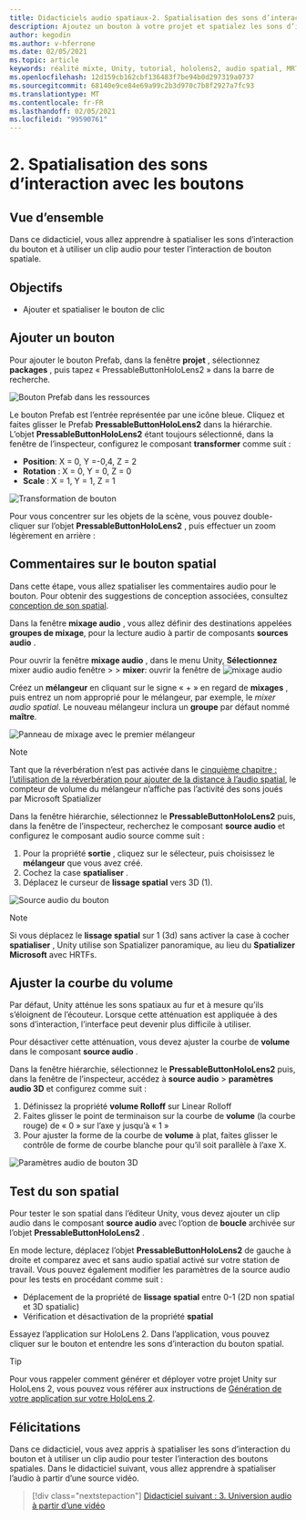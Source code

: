 ```yaml
---
title: Didacticiels audio spatiaux-2. Spatialisation des sons d’interaction avec les boutons
description: Ajoutez un bouton à votre projet et spatialez les sons d’interaction du bouton.
author: kegodin
ms.author: v-hferrone
ms.date: 02/05/2021
ms.topic: article
keywords: réalité mixte, Unity, tutorial, hololens2, audio spatial, MRTK, boîte à outils de réalité mixte, UWP, Windows 10, HRTF, fonction de transfert liée aux têtes, réverbération, Microsoft Spatializer, prefabs, courbe de volume
ms.openlocfilehash: 12d159cb162cbf136483f7be94b0d297319a0737
ms.sourcegitcommit: 68140e9ce84e69a99c2b3d970c7b8f2927a7fc93
ms.translationtype: MT
ms.contentlocale: fr-FR
ms.lasthandoff: 02/05/2021
ms.locfileid: "99590761"
---
```

# <a name="2-spatializing-button-interaction-sounds"></a>2. Spatialisation des sons d’interaction avec les boutons

## <a name="overview"></a>Vue d’ensemble

Dans ce didacticiel, vous allez apprendre à spatialiser les sons d’interaction du bouton et à utiliser un clip audio pour tester l’interaction de bouton spatiale.  

## <a name="objectives"></a>Objectifs

* Ajouter et spatialiser le bouton de clic

## <a name="add-a-button"></a>Ajouter un bouton

Pour ajouter le bouton Prefab, dans la fenêtre **projet** , sélectionnez **packages** , puis tapez « PressableButtonHoloLens2 » dans la barre de recherche.

![Bouton Prefab dans les ressources](images/spatial-audio/spatial-audio-02-section1-step1-1.png)

Le bouton Prefab est l’entrée représentée par une icône bleue. Cliquez et faites glisser le Prefab **PressableButtonHoloLens2** dans la hiérarchie. L’objet **PressableButtonHoloLens2** étant toujours sélectionné, dans la fenêtre de l’inspecteur, configurez le composant **transformer** comme suit :

* **Position**: X = 0, Y =-0,4, Z = 2
* **Rotation** : X = 0, Y = 0, Z = 0
* **Scale** : X = 1, Y = 1, Z = 1

![Transformation de bouton](images/spatial-audio/spatial-audio-02-section1-step1-2.png)

Pour vous concentrer sur les objets de la scène, vous pouvez double-cliquer sur l’objet **PressableButtonHoloLens2** , puis effectuer un zoom légèrement en arrière :

## <a name="spatialize-button-feedback"></a>Commentaires sur le bouton spatial

Dans cette étape, vous allez spatialiser les commentaires audio pour le bouton. Pour obtenir des suggestions de conception associées, consultez [conception de son spatial](../../../design/spatial-sound-design.md).

Dans la fenêtre **mixage audio** , vous allez définir des destinations appelées **groupes de mixage**, pour la lecture audio à partir de composants **sources audio** .

Pour ouvrir la fenêtre **mixage audio** , dans le menu Unity, **Sélectionnez** mixer audio audio fenêtre  >    >  **mixer**: ouvrir la fenêtre de ![ mixage audio](images/spatial-audio/spatial-audio-02-section2-step1-1.png)

 Créez un **mélangeur** en cliquant sur le signe « + » en regard de **mixages** , puis entrez un nom approprié pour le mélangeur, par exemple, le _mixer audio spatial_. Le nouveau mélangeur inclura un **groupe** par défaut nommé **maître**.

![Panneau de mixage avec le premier mélangeur](images/spatial-audio/spatial-audio-02-section2-step1-2.png)

> [!NOTE]
> Tant que la réverbération n’est pas activée dans le [cinquième chapitre : l’utilisation de la réverbération pour ajouter de la distance à l’audio spatial](unity-spatial-audio-ch5.md), le compteur de volume du mélangeur n’affiche pas l’activité des sons joués par Microsoft Spatializer

Dans la fenêtre hiérarchie, sélectionnez le **PressableButtonHoloLens2** puis, dans la fenêtre de l’inspecteur, recherchez le composant **source audio** et configurez le composant audio source comme suit :

1. Pour la propriété **sortie** , cliquez sur le sélecteur, puis choisissez le **mélangeur** que vous avez créé.
2. Cochez la case **spatialiser** .
3. Déplacez le curseur de **lissage spatial** vers 3D (1).

![Source audio du bouton](images/spatial-audio/spatial-audio-02-section2-step1-3.png)

> [!NOTE]
> Si vous déplacez le **lissage spatial** sur 1 (3d) sans activer la case à cocher **spatialiser** , Unity utilise son Spatializer panoramique, au lieu du **Spatializer Microsoft** avec HRTFs.

## <a name="adjust-the-volume-curve"></a>Ajuster la courbe du volume

Par défaut, Unity atténue les sons spatiaux au fur et à mesure qu’ils s’éloignent de l’écouteur. Lorsque cette atténuation est appliquée à des sons d’interaction, l’interface peut devenir plus difficile à utiliser.

Pour désactiver cette atténuation, vous devez ajuster la courbe de **volume** dans le composant **source audio** .

Dans la fenêtre hiérarchie, sélectionnez le **PressableButtonHoloLens2** puis, dans la fenêtre de l’inspecteur, accédez à **source audio**  >  **paramètres audio 3D** et configurez comme suit :

1. Définissez la propriété **volume Rolloff** sur Linear Rolloff
2. Faites glisser le point de terminaison sur la courbe de **volume** (la courbe rouge) de « 0 » sur l’axe y jusqu’à « 1 »
3. Pour ajuster la forme de la courbe de **volume** à plat, faites glisser le contrôle de forme de courbe blanche pour qu’il soit parallèle à l’axe X.

![Paramètres audio de bouton 3D](images/spatial-audio/spatial-audio-02-section3-step1-1.png)

## <a name="testing-the-spatialize-audio"></a>Test du son spatial

Pour tester le son spatial dans l’éditeur Unity, vous devez ajouter un clip audio dans le composant **source audio** avec l’option de **boucle** archivée sur l’objet **PressableButtonHoloLens2** .

En mode lecture, déplacez l’objet **PressableButtonHoloLens2** de gauche à droite et comparez avec et sans audio spatial activé sur votre station de travail. Vous pouvez également modifier les paramètres de la source audio pour les tests en procédant comme suit :

* Déplacement de la propriété de **lissage spatial** entre 0-1 (2D non spatial et 3D spatialic)
* Vérification et désactivation de la propriété **spatial**

Essayez l’application sur HoloLens 2. Dans l’application, vous pouvez cliquer sur le bouton et entendre les sons d’interaction du bouton spatial.

> [!TIP]
> Pour vous rappeler comment générer et déployer votre projet Unity sur HoloLens 2, vous pouvez vous référer aux instructions de [Génération de votre application sur votre HoloLens 2](mr-learning-base-02.md#building-your-application-to-your-hololens-2).

## <a name="congratulations"></a>Félicitations

Dans ce didacticiel, vous avez appris à spatialiser les sons d’interaction du bouton et à utiliser un clip audio pour tester l’interaction des boutons spatiales. Dans le didacticiel suivant, vous allez apprendre à spatialiser l’audio à partir d’une source vidéo.

> [!div class="nextstepaction"]
> [Didacticiel suivant : 3. Universion audio à partir d’une vidéo](unity-spatial-audio-ch3.md)
